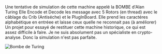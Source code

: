 Une tentative de simulation de cette machine appelé la BOMBE d'Alan Turing
Elle Encode et Decode les message avec 5 Rotors (en thread) avec le câblage du Crib (Antiséche) et le PlugInBoard.
Elle prend les caractéres alphabétique en entréee et laisse ceux quelle ne reconnait pas (à améliorer)
Un projet pour essayé de restituer cette machine historique, ce qui est assez difficile à faire. 
Je ne suis absolument pas un spécialiste en crypto-analyse. Donc la simulation n'est pas parfaite.

![Bombe de Turing](https://github.com/user-attachments/assets/9a379af8-c689-42c9-8cbd-bd40a4d61068)
